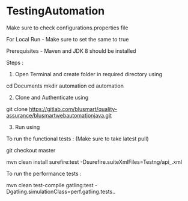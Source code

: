 # TestingAutomation

Make sure to check configurations.properties file

For Local Run - Make sure to set the same to true

Prerequisites - Maven and JDK 8 should be installed

Steps :

1. Open Terminal and create folder in required directory using

cd Documents
mkdir automation
cd automation

2. Clone and Authenticate using

git clone https://gitlab.com/blusmart/quality-assurance/blusmartwebautomationjava.git

3. Run using

To run the functional tests : (Make sure to take latest pull)

git checkout master

mvn clean install surefire:test -Dsurefire.suiteXmlFiles=Testng/api_<project>.xml

To run the performance tests :

mvn clean test-compile gatling:test -Dgatling.simulationClass=perf.gatling.tests.<directoryOfProject>.<simulationClass>
